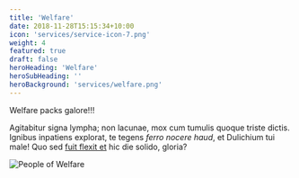 ```yaml
---
title: 'Welfare'
date: 2018-11-28T15:15:34+10:00
icon: 'services/service-icon-7.png'
weight: 4
featured: true
draft: false
heroHeading: 'Welfare'
heroSubHeading: ''
heroBackground: 'services/welfare.png'
---
```


Welfare packs galore!!!

Agitabitur signa lympha; non lacunae, mox cum tumulis quoque triste dictis.
Ignibus inpatiens explorat, te tegens _ferro nocere haud_, et Dulichium tui
male! Quo sed [fuit flexit et](#vexant-achivi) hic die solido, gloria?

![People of Welfare](/hugo-hero-theme/services/welfare-people.png)
